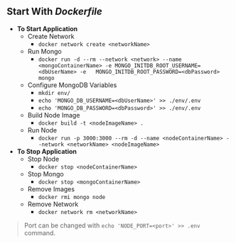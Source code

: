 ## Start With ***Dockerfile***

- **To Start Application**
  - Create Network
    - `docker network create <networkName>`
  - Run Mongo
    - `docker run -d --rm --network <network> --name <mongoContainerName> -e MONGO_INITDB_ROOT_USERNAME=<dbUserName> -e   MONGO_INITDB_ROOT_PASSWORD=<dbPassword> mongo`
  - Configure MongoDB Variables
    - `mkdir env/`
    - `echo 'MONGO_DB_USERNAME=<dbUserName>' >> ./env/.env`
    - `echo 'MONGO_DB_PASSWORD=<dbPassword>' >> ./env/.env`
  - Build Node Image
    - `docker build -t <nodeImageName> .`
  - Run Node
    - `docker run -p 3000:3000 --rm -d --name <nodeContainerName> --network <networkName> <nodeImageName>`
- **To Stop Application**
  - Stop Node
    - `docker stop <nodeContainerName>`
  - Stop Mongo
    - `docker stop <mongoContainerName>`
  - Remove Images
    - `docker rmi mongo node`
  - Remove Network
    - `docker network rm <networkName>`

> Port can be changed with `echo 'NODE_PORT=<port>' >> .env` command.
